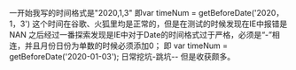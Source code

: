 一开始我写的时间格式是"2020,1,3"  即var timeNum = getBeforeDate('2020，1，3')
这个时间在谷歌、火狐里均是正常的，但是在测试的时候发现在IE中报错是NAN
之后经过一番探索发现是IE中对于Date的时间格式过于严格，必须是“-”相连，并且月份日份为单数的时候必须添加0；
即
var timeNum = getBeforeDate('2020-01-03');
日常挖坑-跳坑--
但是收获颇多。
